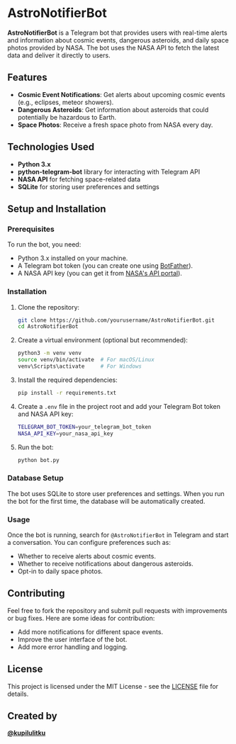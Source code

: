 # AstroNotifierBot

**AstroNotifierBot** is a Telegram bot that provides users with real-time alerts and information about cosmic events, dangerous asteroids, and daily space photos provided by NASA. The bot uses the NASA API to fetch the latest data and deliver it directly to users.

## Features
- **Cosmic Event Notifications**: Get alerts about upcoming cosmic events (e.g., eclipses, meteor showers).
- **Dangerous Asteroids**: Get information about asteroids that could potentially be hazardous to Earth.
- **Space Photos**: Receive a fresh space photo from NASA every day.

## Technologies Used
- **Python 3.x**
- **python-telegram-bot** library for interacting with Telegram API
- **NASA API** for fetching space-related data
- **SQLite** for storing user preferences and settings

## Setup and Installation

### Prerequisites
To run the bot, you need:
- Python 3.x installed on your machine.
- A Telegram bot token (you can create one using [BotFather](https://core.telegram.org/bots#botfather)).
- A NASA API key (you can get it from [NASA's API portal](https://api.nasa.gov/)).

### Installation

1. Clone the repository:

   ```bash
   git clone https://github.com/yourusername/AstroNotifierBot.git
   cd AstroNotifierBot
   ```

2. Create a virtual environment (optional but recommended):

   ```bash
   python3 -m venv venv
   source venv/bin/activate  # For macOS/Linux
   venv\Scripts\activate     # For Windows
   ```

3. Install the required dependencies:

   ```bash
   pip install -r requirements.txt
   ```

4. Create a `.env` file in the project root and add your Telegram Bot token and NASA API key:

   ```bash
   TELEGRAM_BOT_TOKEN=your_telegram_bot_token
   NASA_API_KEY=your_nasa_api_key
   ```

5. Run the bot:

   ```bash
   python bot.py
   ```

### Database Setup

The bot uses SQLite to store user preferences and settings. When you run the bot for the first time, the database will be automatically created.

### Usage

Once the bot is running, search for `@AstroNotifierBot` in Telegram and start a conversation. You can configure preferences such as:
- Whether to receive alerts about cosmic events.
- Whether to receive notifications about dangerous asteroids.
- Opt-in to daily space photos.

## Contributing

Feel free to fork the repository and submit pull requests with improvements or bug fixes. Here are some ideas for contribution:
- Add more notifications for different space events.
- Improve the user interface of the bot.
- Add more error handling and logging.

## License

This project is licensed under the MIT License - see the [LICENSE](LICENSE) file for details.

## Created by
[**@kupilulitku**](https://t.me/kupilulitku)
